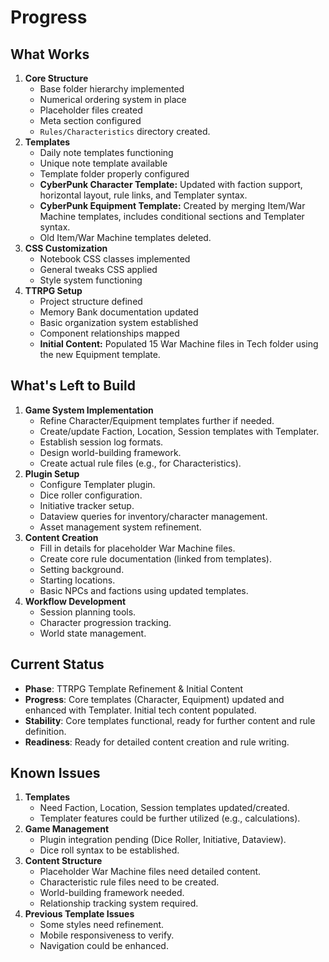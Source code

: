 # Progress

## What Works
1. **Core Structure**
   - Base folder hierarchy implemented
   - Numerical ordering system in place
   - Placeholder files created
   - Meta section configured
   - `Rules/Characteristics` directory created.
2. **Templates**
   - Daily note templates functioning
   - Unique note template available
   - Template folder properly configured
   - **CyberPunk Character Template:** Updated with faction support, horizontal layout, rule links, and Templater syntax.
   - **CyberPunk Equipment Template:** Created by merging Item/War Machine templates, includes conditional sections and Templater syntax.
   - Old Item/War Machine templates deleted.
3. **CSS Customization**
   - Notebook CSS classes implemented
   - General tweaks CSS applied
   - Style system functioning
4. **TTRPG Setup**
   - Project structure defined
   - Memory Bank documentation updated
   - Basic organization system established
   - Component relationships mapped
   - **Initial Content:** Populated 15 War Machine files in Tech folder using the new Equipment template.

## What's Left to Build
1. **Game System Implementation**
   - Refine Character/Equipment templates further if needed.
   - Create/update Faction, Location, Session templates with Templater.
   - Establish session log formats.
   - Design world-building framework.
   - Create actual rule files (e.g., for Characteristics).
2. **Plugin Setup**
   - Configure Templater plugin.
   - Dice roller configuration.
   - Initiative tracker setup.
   - Dataview queries for inventory/character management.
   - Asset management system refinement.
3. **Content Creation**
   - Fill in details for placeholder War Machine files.
   - Create core rule documentation (linked from templates).
   - Setting background.
   - Starting locations.
   - Basic NPCs and factions using updated templates.
4. **Workflow Development**
   - Session planning tools.
   - Character progression tracking.
   - World state management.

## Current Status
- **Phase**: TTRPG Template Refinement & Initial Content
- **Progress**: Core templates (Character, Equipment) updated and enhanced with Templater. Initial tech content populated.
- **Stability**: Core templates functional, ready for further content and rule definition.
- **Readiness**: Ready for detailed content creation and rule writing.

## Known Issues
1. **Templates**
   - Need Faction, Location, Session templates updated/created.
   - Templater features could be further utilized (e.g., calculations).
2. **Game Management**
   - Plugin integration pending (Dice Roller, Initiative, Dataview).
   - Dice roll syntax to be established.
3. **Content Structure**
   - Placeholder War Machine files need detailed content.
   - Characteristic rule files need to be created.
   - World-building framework needed.
   - Relationship tracking system required.
4. **Previous Template Issues**
   - Some styles need refinement.
   - Mobile responsiveness to verify.
   - Navigation could be enhanced.
